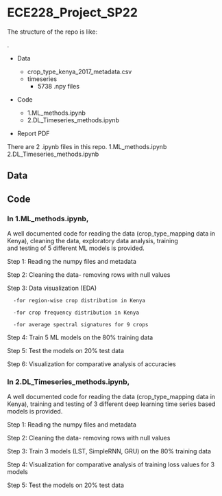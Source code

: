 # ECE228_Project_SP22

The structure of the repo is like:

.
 * Data
   * crop_type_kenya_2017_metadata.csv
   * timeseries
       * 5738 .npy files
 
 * Code
   * 1.ML_methods.ipynb
   * 2.DL_Timeseries_methods.ipynb
 * Report PDF

There are 2 .ipynb files in this repo.
1.ML_methods.ipynb
2.DL_Timeseries_methods.ipynb

## Data
## Code
### In 1.ML_methods.ipynb, 

A well documented code for reading the data (crop_type_mapping data in Kenya), cleaning the data, exploratory data analysis, training \
and testing of 5 different ML models is provided.

Step 1: Reading the numpy files and metadata

Step 2: Cleaning the data- removing rows with null values

Step 3: Data visualization (EDA) 

      -for region-wise crop distribution in Kenya

      -for crop frequency distribution in Kenya

      -for average spectral signatures for 9 crops
        
Step 4: Train 5 ML models on the 80% training data

Step 5: Test the models on 20% test data

Step 6: Visualization for comparative analysis of accuracies

### In 2.DL_Timeseries_methods.ipynb, 

A well documented code for reading the data (crop_type_mapping data in Kenya), training and testing of 3 different deep learning time series
based models is provided.

Step 1: Reading the numpy files and metadata

Step 2: Cleaning the data- removing rows with null values
        
Step 3: Train 3 models (LST, SimpleRNN, GRU) on the 80% training data

Step 4: Visualization for comparative analysis of training loss values for 3 models

Step 5: Test the models on 20% test data


